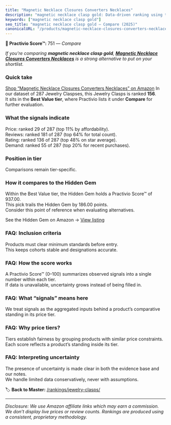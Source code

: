 ```yaml
---
title: "Magnetic Necklace Closures Converters Necklaces"
description: "magnetic necklace clasp gold: Data-driven ranking using the Practivio Score™. Positioned by quality, value, demand, findability, momentum."
keywords: ["magnetic necklace clasp gold"]
seo_title: "magnetic necklace clasp gold — Compare (2025)"
canonicalURL: "/products/magnetic-necklace-closures-converters-necklaces-B0DN6BTVF6/"
---
```


**🛒 Practivio Score™:** 751 — _Compare_


*If you're comparing **magnetic necklace clasp gold**, **[Magnetic Necklace Closures Converters Necklaces](https://www.amazon.com/dp/B0DN6BTVF6?tag=practivio-20)** is a strong alternative to put on your shortlist.*
### Quick take
[Shop “Magnetic Necklace Closures Converters Necklaces” on Amazon](https://www.amazon.com/dp/B0DN6BTVF6?tag=practivio-20)
In our dataset of 287 Jewelry Claspses, this Jewelry Clasps is ranked **156**.  
It sits in the **Best Value tier**, where Practivio lists it under **Compare** for further evaluation.

### What the signals indicate
Price: ranked 29 of 287 (top 11% by affordability).  
Reviews: ranked 181 of 287 (top 64% for total count).  
Rating: ranked 136 of 287 (top 48% on star average).  
Demand: ranked 55 of 287 (top 20% for recent purchases).

### Position in tier
Comparisons remain tier-specific.

### How it compares to the Hidden Gem
Within the Best Value tier, the Hidden Gem holds a Practivio Score™ of 937.00.  
This pick trails the Hidden Gem by 186.00 points.  
Consider this point of reference when evaluating alternatives.  

See the Hidden Gem on Amazon → [View listing](https://www.amazon.com/dp/B07VH4JMMQ?tag=practivio-20)

### FAQ: Inclusion criteria
Products must clear minimum standards before entry.  
This keeps cohorts stable and designations accurate.

### FAQ: How the score works
A Practivio Score™ (0–100) summarizes observed signals into a single number within each tier.  
If data is unavailable, uncertainty grows instead of being filled in.

### FAQ: What “signals” means here
We treat signals as the aggregated inputs behind a product’s comparative standing in its price tier.

### FAQ: Why price tiers?
Tiers establish fairness by grouping products with similar price constraints.  
Each score reflects a product’s standing inside its tier.

### FAQ: Interpreting uncertainty
The presence of uncertainty is made clear in both the evidence base and our notes.  
We handle limited data conservatively, never with assumptions.

<!-- Missing template for Compare/CompareWithinPriceClass -->


🏷️ **Back to Master:** [/rankings/jewelry-clasps/](/rankings/jewelry-clasps/)

---
_Disclosure: We use Amazon affiliate links which may earn a commission. We don’t display live prices or review counts. Rankings are produced using a consistent, proprietary methodology._
